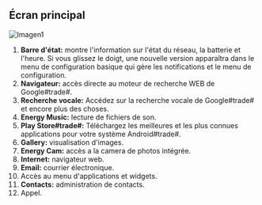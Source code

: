 ## Écran principal

![Imagen1](http://static.energysistem.com/images/manuals/42258/543d020800cdb.jpg)

1. **Barre d'état:** montre l'information sur l'état du réseau, la batterie et l'heure. Si vous glissez le doigt, une
nouvelle version apparaîtra dans le menu de configuration basique qui gère les notifications et le menu de configuration.
2. **Navigateur:** accès directe au moteur de recherche WEB de Google#trade#.
3. **Recherche vocale:** Accédez sur la recherche vocale de Google#trade# et encore plus des choses.
4. **Energy Music:** lecture de fichiers de son.
5. **Play Store#trade#:** Téléchargez les meilleures et les plus connues applications pour votre système Android#trade#.
6. **Gallery:** visualisation d'images.
7. **Energy Cam:** accès a la camera de photos intégrée.
8. **Internet:** navigateur web.
9. **Email:** courrier électronique.
10. Accès au menu d'applications et widgets.
11. **Contacts:** administration de contacts.
12. Appel.
